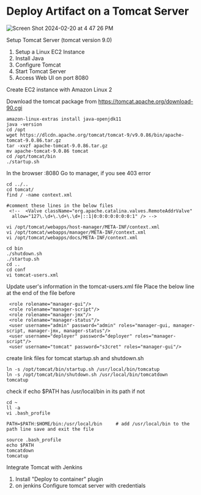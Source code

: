# Deploy Artifact on a Tomcat Server

![Screen Shot 2024-02-20 at 4 47 26 PM](https://github.com/tspoorthyreddy/CICD-with-Git-Jenkins-Ansible-K8s/assets/93954534/964358cc-edf1-49f7-a0f4-93fa4a275007)

Setup Tomcat Server (tomcat version 9.0)
1. Setup a Linux EC2 Instance
2. Install Java
3. Configure Tomcat
4. Start Tomcat Server
5. Access Web UI on port 8080

Create EC2 instance with Amazon Linux 2

Download the tomcat package from https://tomcat.apache.org/download-90.cgi
```
amazon-linux-extras install java-openjdk11
java -version
cd /opt
wget https://dlcdn.apache.org/tomcat/tomcat-9/v9.0.86/bin/apache-tomcat-9.0.86.tar.gz
tar -xvzf apache-tomcat-9.0.86.tar.gz
mv apache-tomcat-9.0.86 tomcat
cd /opt/tomcat/bin
./startup.sh
```
In the browser <server public ip>:8080
Go to manager, if you see 403 error 

```
cd ../..
cd tomcat/
find / -name context.xml

#comment these lines in the below files
 <!--  <Valve className="org.apache.catalina.valves.RemoteAddrValve"
  allow="127\.\d+\.\d+\.\d+|::1|0:0:0:0:0:0:0:1" /> -->

vi /opt/tomcat/webapps/host-manager/META-INF/context.xml
vi /opt/tomcat/webapps/manager/META-INF/context.xml
vi /opt/tomcat/webapps/docs/META-INF/context.xml

cd bin
./shutdown.sh
./startup.sh
cd ..
cd conf
vi tomcat-users.xml
```
Update user's information in the tomcat-users.xml file
Place the below line at the end of the file before </tomcat-users>
```
 <role rolename="manager-gui"/>
 <role rolename="manager-script"/>
 <role rolename="manager-jmx"/>
 <role rolename="manager-status"/>
 <user username="admin" password="admin" roles="manager-gui, manager-script, manager-jmx, manager-status"/>
 <user username="deployer" password="deployer" roles="manager-script"/>
 <user username="tomcat" password="s3cret" roles="manager-gui"/>
```

create link files for tomcat startup.sh and shutdown.sh
```
ln -s /opt/tomcat/bin/startup.sh /usr/local/bin/tomcatup
ln -s /opt/tomcat/bin/shutdown.sh /usr/local/bin/tomcatdown
tomcatup
```
check if echo $PATH has /usr/local/bin in its path if not 
```
cd ~
ll -a
vi .bash_profile

PATH=$PATH:$HOME/bin:/usr/local/bin     # add /usr/local/bin to the path line save and exit the file

source .bash_profile
echo $PATH
tomcatdown
tomcatup
```

Integrate Tomcat with Jenkins
1. Install "Deploy to container" plugin
2. on jenkins Configure tomcat server with credentials 
